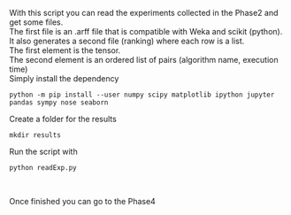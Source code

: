 With this script you can read the experiments collected in the Phase2 and get some files.
<br/>
The first file is an .arff file that is compatible with Weka and scikit (python).
<br/>
It also generates a second file (ranking) where each row is a list.
<br/>
The first element is the tensor.
<br/>
The second element is an ordered list of pairs (algorithm name, execution time)
<br/>
Simply install the dependency 


```
python -m pip install --user numpy scipy matplotlib ipython jupyter pandas sympy nose seaborn
```

Create a folder for the results

```
mkdir results
```

Run the script with 

```
python readExp.py
```

<br/>

Once finished you can go to the Phase4
